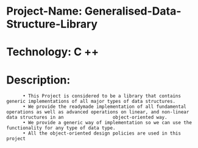 # Project-Name: Generalised-Data-Structure-Library
# Technology: C ++
# Description:
          • This Project is considered to be a library that contains generic implementations of all major types of data structures.
          • We provide the readymade implementation of all fundamental operations as well as advanced operations on linear, and non-linear data structures in an                  object-oriented way.
          • We provide a generic way of implementation so we can use the functionality for any type of data type.
          • All the object-oriented design policies are used in this project
